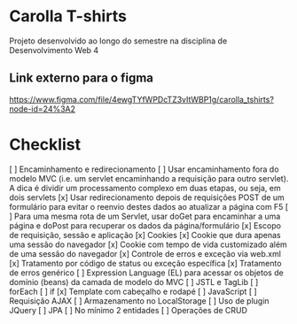 # Carolla T-shirts

Projeto desenvolvido ao longo do semestre na disciplina de Desenvolvimento Web 4

## Link externo para o figma

https://www.figma.com/file/4ewgTYfWPDcTZ3vItWBP1g/carolla_tshirts?node-id=24%3A2

# Checklist

[ ] Encaminhamento e redirecionamento
 [ ] Usar encaminhamento fora do modelo MVC (i.e. um servlet encaminhando a requisição para outro servlet). A dica é dividir um processamento complexo em duas etapas, ou seja, em dois servlets
 [x] Usar redirecionamento depois de requisições POST de um formulário para evitar o reenvio destes dados ao atualizar a página com F5
 [ ] Para uma mesma rota de um Servlet, usar doGet para encaminhar a uma página e doPost para recuperar os dados da página/formulário
[x] Escopo de requisição, sessão e aplicação
[x] Cookies
 [x] Cookie que dura apenas uma sessão do navegador
 [x] Cookie com tempo de vida customizado além de uma sessão do navegador
[x] Controle de erros e exceção via web.xml
 [x] Tratamento por código de status ou exceção específica
 [x] Tratamento de erros genérico
[ ] Expression Language (EL) para acessar os objetos de domínio (beans) da camada de modelo do MVC
[ ] JSTL e TagLib
 [ ] forEach
 [ ] if
 [x] Template com cabeçalho e rodapé
[ ] JavaScript
 [ ] Requisição AJAX
 [ ] Armazenamento no LocalStorage
 [ ] Uso de plugin JQuery
[ ] JPA
 [ ] No mínimo 2 entidades
 [ ] Operações de CRUD